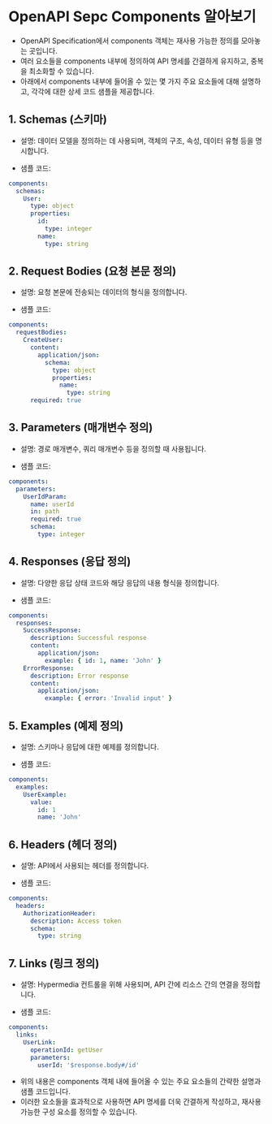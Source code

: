 # OpenAPI Sepc Components 알아보기 

- OpenAPI Specification에서 components 객체는 재사용 가능한 정의를 모아놓는 곳입니다. 
- 여러 요소들을 components 내부에 정의하여 API 명세를 간결하게 유지하고, 중복을 최소화할 수 있습니다. 
- 아래에서 components 내부에 들어올 수 있는 몇 가지 주요 요소들에 대해 설명하고, 각각에 대한 상세 코드 샘플을 제공합니다.

## 1. Schemas (스키마)

- 설명: 데이터 모델을 정의하는 데 사용되며, 객체의 구조, 속성, 데이터 유형 등을 명시합니다.

- 샘플 코드:

```yaml
components:
  schemas:
    User:
      type: object
      properties:
        id:
          type: integer
        name:
          type: string
```

## 2. Request Bodies (요청 본문 정의)

- 설명: 요청 본문에 전송되는 데이터의 형식을 정의합니다.

- 샘플 코드:

```yaml
components:
  requestBodies:
    CreateUser:
      content:
        application/json:
          schema:
            type: object
            properties:
              name:
                type: string
      required: true
```

## 3. Parameters (매개변수 정의)

- 설명: 경로 매개변수, 쿼리 매개변수 등을 정의할 때 사용됩니다.

- 샘플 코드:

```yaml
components:
  parameters:
    UserIdParam:
      name: userId
      in: path
      required: true
      schema:
        type: integer
```

## 4. Responses (응답 정의)

- 설명: 다양한 응답 상태 코드와 해당 응답의 내용 형식을 정의합니다.

- 샘플 코드:

```yaml
components:
  responses:
    SuccessResponse:
      description: Successful response
      content:
        application/json:
          example: { id: 1, name: 'John' }
    ErrorResponse:
      description: Error response
      content:
        application/json:
          example: { error: 'Invalid input' }
```

## 5. Examples (예제 정의)

- 설명: 스키마나 응답에 대한 예제를 정의합니다.

- 샘플 코드:

```yaml
components:
  examples:
    UserExample:
      value:
        id: 1
        name: 'John'
```

## 6. Headers (헤더 정의)

- 설명: API에서 사용되는 헤더를 정의합니다.

- 샘플 코드:

```yaml
components:
  headers:
    AuthorizationHeader:
      description: Access token
      schema:
        type: string
```

## 7. Links (링크 정의)

- 설명: Hypermedia 컨트롤을 위해 사용되며, API 간에 리소스 간의 연결을 정의합니다.

- 샘플 코드:

```yaml
components:
  links:
    UserLink:
      operationId: getUser
      parameters:
        userId: '$response.body#/id'
```

- 위의 내용은 components 객체 내에 들어올 수 있는 주요 요소들의 간략한 설명과 샘플 코드입니다. 
- 이러한 요소들을 효과적으로 사용하면 API 명세를 더욱 간결하게 작성하고, 재사용 가능한 구성 요소를 정의할 수 있습니다.